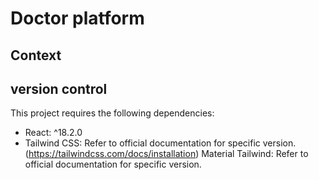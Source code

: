 # Doctor platform
## Context

## version control

This project requires the following dependencies:

- React: ^18.2.0
- Tailwind CSS: Refer to official documentation for specific version. (https://tailwindcss.com/docs/installation)
Material Tailwind: Refer to official documentation for specific version.
